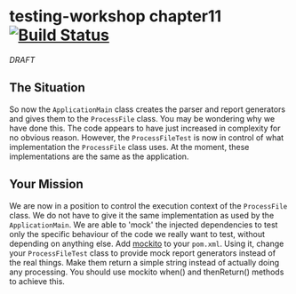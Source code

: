 # testing-workshop chapter11 [![Build Status](https://api.travis-ci.org/the-james-burton/testing-workshop.svg?branch=chapter11)](https://travis-ci.org/the-james-burton/testing-workshop)

*DRAFT*

## The Situation

So now the `ApplicationMain` class creates the parser and report generators and gives them to the `ProcessFile` class. You may be wondering why we have done this. The code appears to have just increased in complexity for no obvious reason. However, the `ProcessFileTest` is now in control of what implementation the `ProcessFile` class uses. At the moment, these implementations are the same as the application.

## Your Mission

We are now in a position to control the execution context of the `ProcessFile` class. We do not have to give it the same implementation as used by the `ApplicationMain`. We are able to 'mock' the injected dependencies to test only the specific behaviour of the code we really want to test, without depending on anything else. Add [mockito](https://site.mockito.org/) to your `pom.xml`. Using it, change your `ProcessFileTest` class to provide mock report generators instead of the real things. Make them return a simple string instead of actually doing any processing. You should use mockito when() and thenReturn() methods to achieve this. 